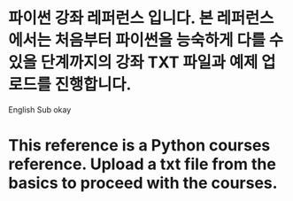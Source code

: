 # 파이썬 강좌 레퍼런스 입니다. 본 레퍼런스에서는 처음부터 파이썬을 능숙하게 다를 수 있을 단계까지의 강좌 TXT 파일과 예제 업로드를 진행합니다.

English Sub okay

# This reference is a Python courses reference. Upload a txt file from the basics to proceed with the courses.
